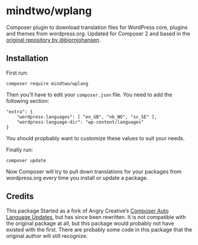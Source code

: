 # mindtwo/wplang

Composer plugin to download translation files for WordPress core, plugins and themes from wordpress.org. Updated for Composer 2 and based in the [original repository by @bjornjohansen](https://github.com/bjornjohansen/wplang).

## Installation

First run:

```
composer require mindtwo/wplang
```

Then you’ll have to edit your `composer.json` file. You need to add the following section:
```
"extra": {
    "wordpress-languages": [ "en_GB", "nb_NO", "sv_SE" ],
    "wordpress-language-dir": "wp-content/languages"
}
```

You should propbably want to customize these values to suit your needs.

Finally run:
```
composer update
```

Now Composer will try to pull down translations for your packages from wordpress.org every time you install or update a package.

## Credits

This package Started as a fork of Angry Creative’s [Composer Auto Language Updates](https://github.com/Angrycreative/composer-plugin-language-update), but has since been rewritten. It is not compatible with the original package at all, but this package would probably not have existed with the first. There are probably some code in this package that the original author will still recognize.
